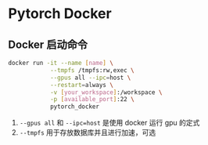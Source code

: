 # Pytorch Docker

## Docker 启动命令
``` bash
docker run -it --name [name] \
			--tmpfs /tmpfs:rw,exec \
			--gpus all --ipc=host \
			--restart=always \
			-v [your_workspace]:/workspace \
			-p [available_port]:22 \
			pytorch_docker
```
1. `--gpus all` 和 `--ipc=host` 是使用 docker 运行 gpu 的定式
2. `--tmpfs` 用于存放数据库并且进行加速，可选